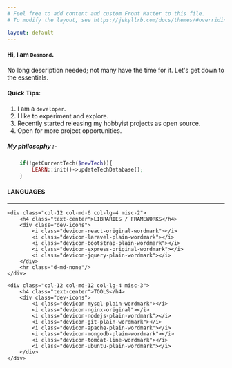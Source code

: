 ```yaml
---
# Feel free to add content and custom Front Matter to this file.
# To modify the layout, see https://jekyllrb.com/docs/themes/#overriding-theme-defaults

layout: default
---
```


#### Hi, I am `Desmond`.
No long description needed; not many have the time for it. Let's get down to the essentials.

#### Quick Tips:
1. I am a `developer`.
2. I like to experiment and explore.
3. Recently started releasing my hobbyist projects as open source.
4. Open for more project opportunities.

##### My philosophy :-
```php
    if(!getCurrentTech($newTech)){
        LEARN::init()->updateTechDatabase();
    }
```

<div class="row devicons text-center">
    <div class="col-12 col-md-6 col-lg-4 misc-1">
        <h4 class="text-center">LANGUAGES</h4>
        <div class="dev-icons">
            <i class="devicon-php-plain"></i>
            <i class="devicon-sass-original"></i>
            <i class="devicon-javascript-plain"></i>
            <i class="devicon-java-plain-wordmark"></i>
            <i class="devicon-python-plain-wordmark"></i>
            <i class="devicon-html5-plain-wordmark"></i>
            <i class="devicon-css3-plain-wordmark"></i>
        </div>
        <hr class="d-md-none"/>
    </div>

    

    <div class="col-12 col-md-6 col-lg-4 misc-2">
        <h4 class="text-center">LIBRARIES / FRAMEWORKS</h4>
        <div class="dev-icons">
            <i class="devicon-react-original-wordmark"></i>
            <i class="devicon-laravel-plain-wordmark"></i>
            <i class="devicon-bootstrap-plain-wordmark"></i>
            <i class="devicon-express-original-wordmark"></i>
            <i class="devicon-jquery-plain-wordmark"></i>
        </div>
        <hr class="d-md-none"/>
    </div>

    <div class="col-12 col-md-12 col-lg-4 misc-3">
        <h4 class="text-center">TOOLS</h4>   
        <div class="dev-icons">
            <i class="devicon-mysql-plain-wordmark"></i>
            <i class="devicon-nginx-original"></i>
            <i class="devicon-nodejs-plain-wordmark"></i>
            <i class="devicon-git-plain-wordmark"></i>    
            <i class="devicon-apache-plain-wordmark"></i>
            <i class="devicon-mongodb-plain-wordmark"></i>
            <i class="devicon-tomcat-line-wordmark"></i>
            <i class="devicon-ubuntu-plain-wordmark"></i>
        </div>
    </div>
</div>
